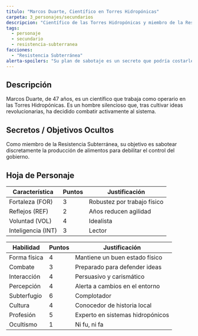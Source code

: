 ```yaml
---
titulo: "Marcos Duarte, Científico en Torres Hidropónicas"
carpeta: 3_personajes/secundarios
descripcion: "Científico de las Torres Hidropónicas y miembro de la Resistencia Subterránea que busca sabotear el control gubernamental de los alimentos."
tags:
  - personaje
  - secundario
  - resistencia-subterranea
facciones:
  - "Resistencia Subterránea"
alerta-spoilers: "Su plan de sabotaje es un secreto que podría costarle la vida."
---
```


## Descripción

Marcos Duarte, de 47 años, es un científico que trabaja como operario en las Torres Hidropónicas. Es un hombre silencioso que, tras cultivar ideas revolucionarias, ha decidido combatir activamente al sistema.

## Secretos / Objetivos Ocultos

Como miembro de la Resistencia Subterránea, su objetivo es sabotear discretamente la producción de alimentos para debilitar el control del gobierno.

## Hoja de Personaje

| **Característica** | **Puntos** | **Justificación** |
| --- | --- | --- |
| Fortaleza (FOR) | 3 | Robustez por trabajo físico |
| Reflejos (REF) | 2 | Años reducen agilidad |
| Voluntad (VOL) | 4 | Idealista |
| Inteligencia (INT) | 3 | Lector |

| **Habilidad** | **Puntos** | **Justificación** |
| --- | --- | --- |
| Forma física | 4 | Mantiene un buen estado físico |
| Combate | 3 | Preparado para defender ideas |
| Interacción | 4 | Persuasivo y carismático |
| Percepción | 4 | Alerta a cambios en el entorno |
| Subterfugio | 6 | Complotador |
| Cultura | 4 | Conocedor de historia local |
| Profesión | 5 | Experto en sistemas hidropónicos |
| Ocultismo | 1 | Ni fu, ni fa |

